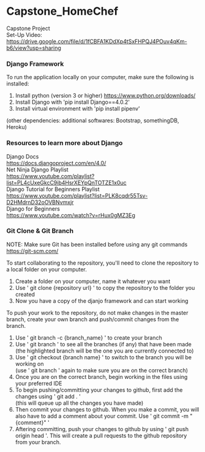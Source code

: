# Capstone_HomeChef
Capstone Project <br>
Set-Up Video: https://drive.google.com/file/d/1fCBFA1KDdXp4tSxFHPQJ4POuv4qKm-b6/view?usp=sharing

### Django Framework
To run the application locally on your computer, make sure the following is installed:
1. Install python (version 3 or higher) https://www.python.org/downloads/
2. Install Django with 'pip install Django==4.0.2'
3. Install virtual environment with 'pip install pipenv'

(other dependencies: additional softwares: Bootstrap, somethingDB, Heroku)

### Resources to learn more about Django
Django Docs <br>
https://docs.djangoproject.com/en/4.0/ <br>
Net Ninja Django Playlist <br>
https://www.youtube.com/playlist?list=PL4cUxeGkcC9ib4HsrXEYpQnTOTZE1x0uc <br>
Django Tutorial for Beginners Playlist<br>
https://www.youtube.com/playlist?list=PLK8cqdr55Tsv-D2HMdrnD32oOVBNvmxjr<br>
Django for Beginners <br>
https://www.youtube.com/watch?v=rHux0gMZ3Eg 


### Git Clone & Git Branch
NOTE: Make sure Git has been installed before using any git commands https://git-scm.com/ <br>

To start collaborating to the repository, you'll need to clone the repository to a local folder on your computer.
1. Create a folder on your computer, name it whatever you want
2. Use ' git clone {repository url} ' to copy the repository to the folder you created
3. Now you have a copy of the djanjo framework and can start working

To push your work to the repository, do not make changes in the master branch, create your own branch and push/commit changes from the branch.
1. Use ' git branch -c {branch_name} ' to create your branch
2. Use ' git branch ' to see all the branches (if any) that have been made <br> (the highlighted branch will be the one you are currently connected to)
3. Use ' git checkout {branch name} ' to switch to the branch you will be working on <br> (use ' git branch ' again to make sure you are on the correct branch)
4. Once you are on the correct branch, begin working in the files using your preferred IDE
5. To begin pushing/committing your changes to github, first add the changes using ' git add . ' <br> (this will queue up all the changes you have made) 
6. Then commit your changes to github. When you make a commit, you will also have to add a comment about your commit. Use ' git commit -m "{comment}" '
7. Aftering committing, push your changes to github by using ' git push origin head '. This will create a pull requests to the github repository from your branch.
